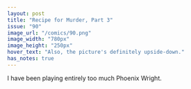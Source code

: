 ```yaml
---
layout: post
title: "Recipe for Murder, Part 3"
issue: "90"
image_url: "/comics/90.png"
image_width: "780px"
image_height: "250px"
hover_text: "Also, the picture's definitely upside-down."
has_notes: true
---
```

I have been playing entirely too much Phoenix Wright.
